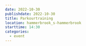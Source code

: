 ```yaml
---
date: 2022-10-30
publishdate: 2022-10-30
title: Parkourtraining
location: hammerbrook_s-hammerbrook
starttime: 14:30
categories:
  - event
---
```

